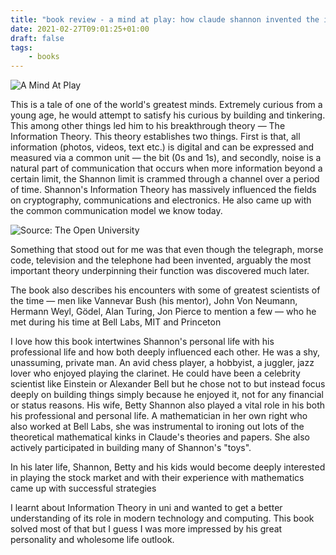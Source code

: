 ```yaml
---
title: "book review - a mind at play: how claude shannon invented the information age "
date: 2021-02-27T09:01:25+01:00
draft: false
tags:
    - books
---
```


![A Mind At Play](/a-mind-at-play.png)

This is a tale of one of the world's greatest minds. Extremely curious from a young age, he would attempt to satisfy
his curious by building and tinkering. This among other things led him to his breakthrough theory — The Information
Theory. This theory establishes two things. First is that, all information (photos, videos, text etc.) is digital 
and can be expressed and measured via a common unit — the bit (0s and 1s), and secondly, noise is a natural part of
communication that occurs when more information beyond a certain limit, the Shannon limit is crammed through a 
channel over a period of time. Shannon's Information Theory has massively influenced the fields on cryptography,
communications and electronics. He also came up with the common communication model we know today.

![Source: The Open University](/info-theory.png)

Something that stood out for me was that even though the telegraph, morse code, television and the telephone had been invented, arguably the most important theory underpinning their function was discovered much later.

The book also describes his encounters with some of greatest scientists of the time — men like Vannevar Bush (his mentor), John Von Neumann, Hermann Weyl, Gödel, Alan Turing, Jon Pierce to mention a few — who he met during his time at Bell Labs, MIT and Princeton

I love how this book intertwines Shannon's personal life with his professional life and how both deeply influenced each other. He was a shy, unassuming, private man. An avid chess player, a hobbyist, a juggler, jazz lover who enjoyed playing the clarinet. He could have been a celebrity scientist like Einstein or Alexander Bell but he chose not to but instead focus deeply on building things simply because he enjoyed it, not for any financial or status reasons. His wife, Betty Shannon also played a vital role in his both his professional and personal life. A mathematician in her own right who also worked at Bell Labs, she was instrumental to ironing out lots of the theoretical mathematical kinks in Claude's theories and papers. She also actively participated in building many of Shannon's "toys".

In his later life, Shannon, Betty and his kids would become deeply interested in playing the stock market and with their experience with mathematics came up with successful strategies

I learnt about Information Theory in uni and wanted to get a better understanding of its role in modern technology and computing. This book solved most of that but I guess I was more impressed by his great personality and wholesome life outlook.